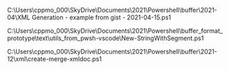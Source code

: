 C:\Users\cppmo_000\SkyDrive\Documents\2021\Powershell\buffer\2021-04\XML Generation - example from gist - 2021-04-15.ps1

C:\Users\cppmo_000\SkyDrive\Documents\2021\Powershell\buffer_format_prototype\text\utils_from_pwsh-vscode\New-StringWithSegment.ps1

C:\Users\cppmo_000\SkyDrive\Documents\2021\Powershell\buffer\2021-12\xml\create-merge-xmldoc.ps1
